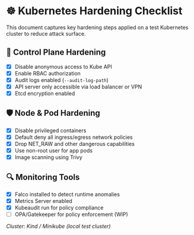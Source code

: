 # ☸️ Kubernetes Hardening Checklist

This document captures key hardening steps applied on a test Kubernetes cluster to reduce attack surface.

## 🔐 Control Plane Hardening

- [x] Disable anonymous access to Kube API
- [x] Enable RBAC authorization
- [x] Audit logs enabled (`--audit-log-path`)
- [x] API server only accessible via load balancer or VPN
- [x] Etcd encryption enabled

## 🛡️ Node & Pod Hardening

- [x] Disable privileged containers
- [x] Default deny all ingress/egress network policies
- [x] Drop NET_RAW and other dangerous capabilities
- [x] Use non-root user for app pods
- [x] Image scanning using Trivy

## 🔍 Monitoring Tools

- [x] Falco installed to detect runtime anomalies
- [x] Metrics Server enabled
- [x] Kubeaudit run for policy compliance
- [ ] OPA/Gatekeeper for policy enforcement (WIP)

_Cluster: Kind / Minikube (local test cluster)_  
